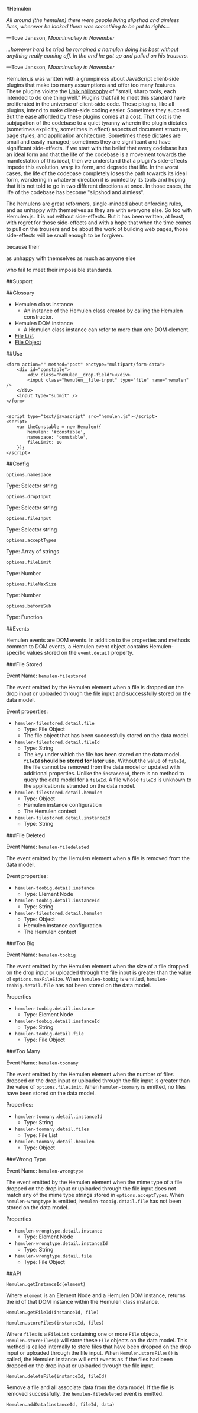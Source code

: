 #Hemulen

*All around (the hemulen) there were people living slipshod and aimless lives, wherever he looked there was something to be put to rights...*  

&mdash;Tove Jansson, *Moominvalley in November*

*...however hard he tried he remained a hemulen doing his best without anything really coming off. In the end he got up and pulled on his trousers.*

&mdash;Tove Jansson, *Moominvalley in November*

Hemulen.js was written with a grumpiness about JavaScript client-side plugins that make too many assumptions and offer too many features. These plugins violate the [Unix philosophy](https://books.google.com/books?id=5wBQEp6ruIAC&pg=PA76) of "small, sharp tools, each intended to do one thing well." Plugins that fail to meet this standard have proliferated in the universe of client-side code. These plugins, like all plugins, intend to make client-side coding easier. Sometimes they succeed. But the ease afforded by these plugins comes at a cost. That cost is the subjugation of the codebase to a quiet tyranny wherein the plugin dictates (sometimes explicitly, sometimes in effect) aspects of document structure, page styles, and application architecture. Sometimes these dictates are small and easily managed; sometimes they are significant and have significant side-effects. If we start with the belief that every codebase has an ideal form and that the life of the codebase is a movement towards the manifestation of this ideal, then we understand that a plugin's side-effects impede this evolution, warp its form, and degrade that life. In the worst cases, the life of the codebase completely loses the path towards its ideal form, wandering in whatever direction it is pointed by its tools and hoping that it is not told to go in two different directions at once. In those cases, the life of the codebase has become "slipshod and aimless".

The hemulens are great reformers, single-minded about enforcing rules, and as unhappy with themselves as they are with everyone else. So too with Hemulen.js. It is not without side-effects. But it has been written, at least, with regret for those side-effects and with a hope that when the time comes to pull on the trousers and be about the work of building web pages, those side-effects will be small enough to be forgiven. 

 because their

as unhappy with themselves as much as anyone else 

 who fail to meet their impossible standards. 

##Support

##Glossary

- Hemulen class instance
    + An instance of the Hemulen class created by calling the Hemulen constructor.
- Hemulen DOM instance
    + A Hemulen class instance can refer to more than one DOM element. 
- [File List](http://www.w3.org/TR/FileAPI/#filelist-section)
- [File Object](http://www.w3.org/TR/FileAPI/#dfn-file)

##Use

    <form action="" method="post" enctype="multipart/form-data">
        <div id="constable">
            <div class="hemulen__drop-field"></div>
            <input class="hemulen__file-input" type="file" name="hemulen" />
        </div>
        <input type="submit" />
    </form>
    
    
    <script type="text/javascript" src="hemulen.js"></script>
    <script>
        var theConstable = new Hemulen({
            hemulen: '#constable',
            namespace: 'constable',
            fileLimit: 10
        });
    </script>



##Config

`options.namespace`

Type: Selector string

`options.dropInput`

Type: Selector string

`options.fileInput`

Type: Selector string

`options.acceptTypes`

Type: Array of strings 

`options.fileLimit`

Type: Number

`options.fileMaxSize`

Type: Number

`options.beforeSub`

Type: Function

##Events

Hemulen events are DOM events. In addition to the properties and methods common to DOM events, a Hemulen event object contains Hemulen-specific values stored on the `event.detail` property.

###File Stored

Event Name: `hemulen-filestored`

The event emitted by the Hemulen element when a file is dropped on the drop input or uploaded through the file input and successfully stored on the data model.

Event properties:

- `hemulen-filestored.detail.file`
    + Type: File Object
    + The file object that has been successfully stored on the data model.
- `hemulen-filestored.detail.fileId`
    + Type: String
    + The key under which the file has been stored on the data model. **`fileId` should be stored for later use.** Without the value of `fileId`, the file cannot be removed from the data model or updated with additional properties. Unlike the `instanceId`, there is no method to query the data model for a `fileId`. A file whose `fileId` is unknown to the application is stranded on the data model.
- `hemulen-filestored.detail.hemulen`
    + Type: Object
    + Hemulen instance configuration
    + The Hemulen context
- `hemulen-filestored.detail.instanceId`
    + Type: String

###File Deleted

Event Name: `hemulen-filedeleted`

The event emitted by the Hemulen element when a file is removed from the data model. 

Event properties:

- `hemulen-toobig.detail.instance`
    + Type: Element Node
- `hemulen-toobig.detail.instanceId`
    + Type: String
- `hemulen-filestored.detail.hemulen`
    + Type: Object
    + Hemulen instance configuration
    + The Hemulen context

###Too Big

Event Name: `hemulen-toobig`

The event emitted by the Hemulen element when the size of a file dropped on the drop input or uploaded through the file input is greater than the value of `options.maxFileSize`. When `hemulen-toobig` is emitted, `hemulen-toobig.detail.file` has not been stored on the data model.  

Properties

- `hemulen-toobig.detail.instance`
    + Type: Element Node
- `hemulen-toobig.detail.instanceId`
    + Type: String
- `hemulen-toobig.detail.file`
    + Type: File Object

###Too Many

Event Name: `hemulen-toomany`

The event emitted by the Hemulen element when the number of files dropped on the drop input or uploaded through the file input is greater than the value of `options.fileLimit`. When `hemulen-toomany` is emitted, no files have been stored on the data model.

Properties:

- `hemulen-toomany.detail.instanceId`
    + Type: String
- `hemulen-toomany.detail.files`
    + Type: File List
- `hemulen-toomany.detail.hemulen`
    + Type: Object

###Wrong Type

Event Name: `hemulen-wrongtype`

The event emitted by the Hemulen element when the mime type of a file dropped on the drop input or uploaded through the file input does not match any of the mime type strings stored in `options.acceptTypes`. When `hemulen-wrongtype` is emitted, `hemulen-toobig.detail.file` has not been stored on the data model.

Properties

- `hemulen-wrongtype.detail.instance`
    + Type: Element Node
- `hemulen-wrongtype.detail.instanceId`
    + Type: String
- `hemulen-wrongtype.detail.file`
    + Type: File Object

##API

`Hemulen.getInstanceId(element)`

Where `element` is an Element Node and a Hemulen DOM instance, returns the id of that DOM instance within the Hemulen class instance.

`Hemulen.getFileId(instanceId, file)`

`Hemulen.storeFiles(instanceId, files)`

Where `files` is a `FileList` containing one or more `File` objects, `Hemulen.storeFiles()` will store these `File` objects on the data model. This method is called internally to store files that have been dropped on the drop input or uploaded through the file input. When `Hemulen.storeFiles()` is called, the Hemulen instance will emit events as if the files had been dropped on the drop input or uploaded through the file input.

`Hemulen.deleteFile(instanceId, fileId)`

Remove a file and all associate data from the data model. If the file is removed successfully, the `hemulen-filedeleted` event is emitted.

`Hemulen.addData(instanceId, fileId, data)`
